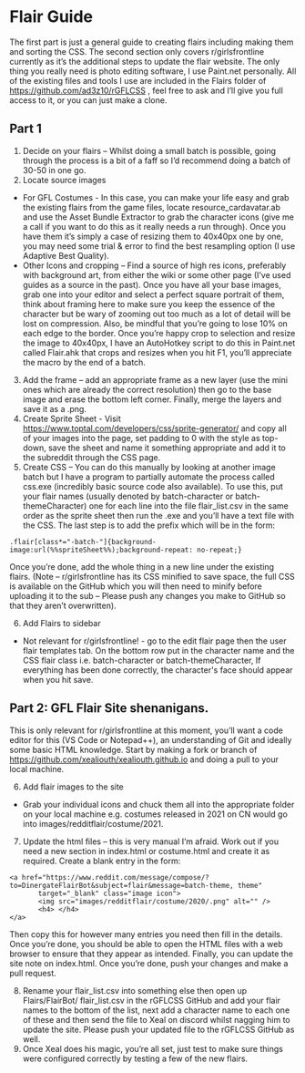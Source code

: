 # Flair Guide
The first part is just a general guide to creating flairs including making them and sorting the CSS. The second section only covers r/girlsfrontline currently as it’s the additional steps to update the flair website. The only thing you really need is photo editing software, I use Paint.net personally.
All of the existing files and tools I use are included in the Flairs folder of https://github.com/ad3z10/rGFLCSS , feel free to ask and I’ll give you full access to it, or you can just make a clone.

## Part 1
1. Decide on your flairs – Whilst doing a small batch is possible, going through the process is a bit of a faff so I’d recommend doing a batch of 30-50 in one go. 
2. Locate source images
 - For GFL Costumes - In this case, you can make your life easy and grab the existing flairs from the game files, locate resource_cardavatar.ab and use the Asset Bundle Extractor to grab the character icons (give me a call if you want to do this as it really needs a run through). Once you have them it’s simply a case of resizing them to 40x40px one by one, you may need some trial & error to find the best resampling option (I use Adaptive Best Quality).
 - Other Icons and cropping – Find a source of high res icons, preferably with background art, from either the wiki or some other page (I’ve used guides as a source in the past). Once you have all your base images, grab one into your editor and select a perfect square portrait of them, think about framing here to make sure you keep the essence of the character but be wary of zooming out too much as a lot of detail will be lost on compression. Also, be mindful that you’re going to lose 10% on each edge to the border.
Once you’re happy crop to selection and resize the image to 40x40px, I have an AutoHotkey script to do this in Paint.net called Flair.ahk that crops and resizes when you hit F1, you’ll appreciate the macro by the end of a batch.
3. Add the frame – add an appropriate frame as a new layer (use the mini ones which are already the correct resolution) then go to the base image and erase the bottom left corner. Finally, merge the layers and save it as a .png.
4. Create Sprite Sheet - Visit https://www.toptal.com/developers/css/sprite-generator/ and copy all of your images into the page, set padding to 0 with the style as top-down, save the sheet and name it something appropriate and add it to the subreddit through the CSS page.
5. Create CSS – You can do this manually by looking at another image batch but I have a program to partially automate the process called css.exe (incredibly basic source code also available). To use this, put your flair names (usually denoted by batch-character or batch-themeCharacter) one for each line into the file flair_list.csv in the same order as the sprite sheet then run the .exe and you’ll have a text file with the CSS. The last step is to add the prefix which will be in the form:

` .flair[class*="-batch-"]{background-image:url(%%spriteSheet%%);background-repeat: no-repeat;} `

Once you’re done, add the whole thing in a new line under the existing flairs. (Note – r/girlsfrontline has its CSS minified to save space, the full CSS is available on the GitHub which you will then need to minify before uploading it to the sub – Please push any changes you make to GitHub so that they aren’t overwritten).

6. Add Flairs to sidebar 
 - Not relevant for r/girlsfrontline! - go to the edit flair page then the user flair templates tab. On the bottom row put in the character name and the CSS flair class i.e. batch-character or batch-themeCharacter, If everything has been done correctly, the character's face should appear when you hit save.

## Part 2: GFL Flair Site shenanigans.
This is only relevant for r/girlsfrontline at this moment, you’ll want a code editor for this (VS Code or Notepad++), an understanding of Git and ideally some basic HTML knowledge. Start by making a fork or branch of https://github.com/xealiouth/xealiouth.github.io and doing a pull to your local machine.

6. Add flair images to the site
 - Grab your individual icons and chuck them all into the appropriate folder on your local machine e.g. costumes released in 2021 on CN would go into images/redditflair/costume/2021.
7. Update the html files – this is very manual I’m afraid. Work out if you need a new section in index.html or costume.html and create it as required. Create a blank entry in the form:
```
<a href="https://www.reddit.com/message/compose/?to=DinergateFlairBot&subject=flair&message=batch-theme, theme"
       target="_blank" class="image icon">
       <img src="images/redditflair/costume/2020/.png" alt="" />
       <h4> </h4>
</a> 
```
Then copy this for however many entries you need then fill in the details. Once you’re done, you should be able to open the HTML files with a web browser to ensure that they appear as intended. Finally, you can update the site note on index.html.
Once you’re done, push your changes and make a pull request.

8. Rename your flair_list.csv into something else then open up Flairs/FlairBot/ flair_list.csv in the rGFLCSS GitHub and add your flair names to the bottom of the list, next add a character name to each one of these and then send the file to Xeal on discord whilst nagging him to update the site. Please push your updated file to the rGFLCSS GitHub as well.
9. Once Xeal does his magic, you’re all set, just test to make sure things were configured correctly by testing a few of the new flairs.
